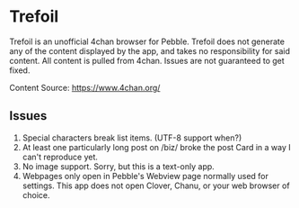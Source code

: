 # Trefoil

Trefoil is an unofficial 4chan browser for Pebble.
Trefoil does not generate any of the content displayed by the app,
and takes no responsibility for said content.
All content is pulled from 4chan.
Issues are not guaranteed to get fixed.

Content Source: https://www.4chan.org/

## Issues

1. Special characters break list items. (UTF-8 support when?)
2. At least one particularly long post on /biz/ broke the post Card in a way I can't reproduce yet.
3. No image support. Sorry, but this is a text-only app.
4. Webpages only open in Pebble's Webview page normally used for settings. This app does not open Clover, Chanu, or your web browser of choice.
